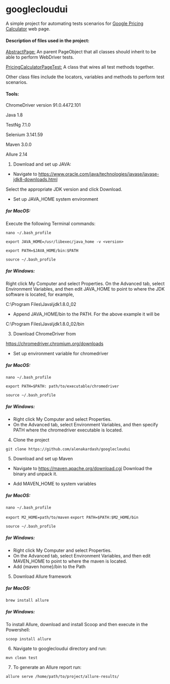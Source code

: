 # googlecloudui
A simple project for automating tests scenarios for [Google Pricing Calculator](https://cloud.google.com/products/calculator) web page.
#### Description of files used in the project:

[AbstractPage:](./src/test/java/AbstractPage.java) An parent PageObject that all classes should inherit to be able to perform WebDriver tests.

[PricingCalculatorPageTest:](./src/test/java/PricingCalculatorPageTest.java) A class that wires all test methods together.

Other class files include the locators, variables and methods to perform test scenarios.

#### Tools:
ChromeDriver version 91.0.4472.101

Java 1.8

TestNg 7.1.0

Selenium 3.141.59

Maven 3.0.0

Allure 2.14

1. Download and set up JAVA:

- Navigate to 
https://www.oracle.com/java/technologies/javase/javase-jdk8-downloads.html

Select the appropriate JDK version and click Download.

- Set up JAVA_HOME system environment

##### for MacOS:

Execute the following Terminal commands:

`nano ~/.bash_profile`

`export JAVA_HOME=/usr/libexec/java_home -v <version>`

`export PATH=$JAVA_HOME/bin:$PATH`

`source ~/.bash_profile`

##### for Windows:

Right click My Computer and select Properties.
On the Advanced tab, select Environment Variables, and then edit JAVA_HOME to point to where the JDK software is located, for example, 

C:\Program Files\Java\jdk1.8.0_02

- Append JAVA_HOME/bin to the PATH. For the above example it will be

C:\Program Files\Java\jdk1.8.0_02/bin

3. Download ChromeDriver from

https://chromedriver.chromium.org/downloads

- Set up environment variable for chromedriver

##### for MacOS:

`nano ~/.bash_profile`

`export PATH=$PATH: path/to/executable/chromedriver`

`source ~/.bash_profile`

##### for Windows:

- Right click My Computer and select Properties.
- On the Advanced tab, select Environment Variables, and then specify PATH where the chromedriver executable is located.

4. Clone the project

`git clone https://github.com/alenakardash/googlecloudui`

5. Download and set up Maven

- Navigate to https://maven.apache.org/download.cgi
Download the binary and unpack it.

- Add MAVEN_HOME to system variables

##### for MacOS:

`nano ~/.bash_profile`

`export M2_HOME=path/to/maven`
`export PATH=$PATH:$M2_HOME/bin`

`source ~/.bash_profile`

##### for Windows:

- Right click My Computer and select Properties.
- On the Advanced tab, select Environment Variables, and then edit MAVEN_HOME to point to where the maven is located.
- Add {maven home}/bin to the Path

5. Download Allure framework

##### for MacOS:

`brew install allure`

##### for Windows:

To install Allure, download and install Scoop and then execute in the Powershell:

`scoop install allure`
 
6. Navigate to googlecloudui directory and run:

`mvn clean test`

7. To generate an Allure report run:

`allure serve /home/path/to/project/allure-results/`
